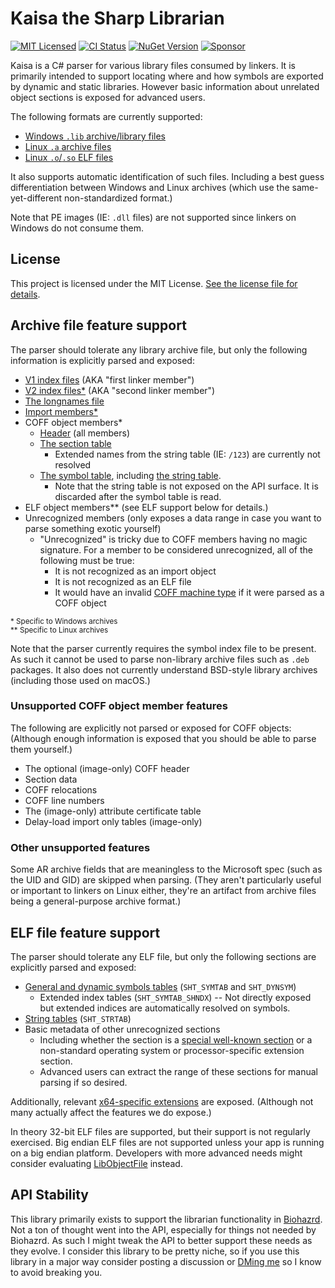 Kaisa the Sharp Librarian
===============================================================================

[![MIT Licensed](https://img.shields.io/github/license/pathogendavid/kaisa?style=flat-square)](LICENSE.txt)
[![CI Status](https://img.shields.io/github/workflow/status/pathogendavid/kaisa/Kaisa/main?style=flat-square)](https://github.com/PathogenDavid/Kaisa/actions?query=workflow%3AKaisa+branch%3Amain)
[![NuGet Version](https://img.shields.io/nuget/v/Kaisa?style=flat-square)](https://www.nuget.org/packages/Kaisa/)
[![Sponsor](https://img.shields.io/badge/sponsor-%E2%9D%A4-lightgrey?logo=github&style=flat-square)](https://github.com/sponsors/PathogenDavid)

Kaisa is a C# parser for various library files consumed by linkers. It is primarily intended to support locating where and how symbols are exported by dynamic and static libraries. However basic information about unrelated object sections is exposed for advanced users.

The following formats are currently supported:

* [Windows `.lib` archive/library files](https://docs.microsoft.com/en-us/windows/win32/debug/pe-format#archive-library-file-format)
* [Linux `.a` archive files](https://refspecs.linuxfoundation.org/elf/gabi41.pdf#page=152)
* [Linux `.o`/`.so` ELF files](https://refspecs.linuxfoundation.org/elf/gabi4+/contents.html)

It also supports automatic identification of such files. Including a best guess differentiation between Windows and Linux archives (which use the same-yet-different non-standardized format.)

Note that PE images (IE: `.dll` files) are not supported since linkers on Windows do not consume them.

## License

This project is licensed under the MIT License. [See the license file for details](LICENSE.txt).

## Archive file feature support

The parser should tolerate any library archive file, but only the following information is explicitly parsed and exposed:

* [V1 index files](https://docs.microsoft.com/en-us/windows/win32/debug/pe-format#first-linker-member) (AKA "first linker member")
* [V2 index files*](https://docs.microsoft.com/en-us/windows/win32/debug/pe-format#second-linker-member) (AKA "second linker member")
* [The longnames file](https://docs.microsoft.com/en-us/windows/win32/debug/pe-format#longnames-member)
* [Import members*](https://docs.microsoft.com/en-us/windows/win32/debug/pe-format#import-library-format)
* COFF object members*
  * [Header](https://docs.microsoft.com/en-us/windows/win32/debug/pe-format#coff-file-header-object-and-image) (all members)
  * [The section table](https://docs.microsoft.com/en-us/windows/win32/debug/pe-format#section-table-section-headers)
    * Extended names from the string table (IE: `/123`) are currently not resolved
  * [The symbol table](https://docs.microsoft.com/en-us/windows/win32/debug/pe-format#coff-symbol-table), including [the string table](https://docs.microsoft.com/en-us/windows/win32/debug/pe-format#coff-string-table).
    * Note that the string table is not exposed on the API surface. It is discarded after the symbol table is read.
* ELF object members** (see ELF support below for details.)
* Unrecognized members (only exposes a data range in case you want to parse something exotic yourself)
  * "Unrecognized" is tricky due to COFF members having no magic signature. For a member to be considered unrecognized, all of the following must be true:
    * It is not recognized as an import object
    * It is not recognized as an ELF file
    * It would have an invalid [COFF machine type](https://docs.microsoft.com/en-us/windows/win32/debug/pe-format#machine-types) if it were parsed as a COFF object

<sup>\* Specific to Windows archives<br>\*\* Specific to Linux archives</sup>

Note that the parser currently requires the symbol index file to be present. As such it cannot be used to parse non-library archive files such as `.deb` packages. It also does not currently understand BSD-style library archives (including those used on macOS.)

### Unsupported COFF object member features

The following are explicitly not parsed or exposed for COFF objects: (Although enough information is exposed that you should be able to parse them yourself.)

* The optional (image-only) COFF header
* Section data
* COFF relocations
* COFF line numbers
* The (image-only) attribute certificate table
* Delay-load import only tables (image-only)

### Other unsupported features

Some AR archive fields that are meaningless to the Microsoft spec (such as the UID and GID) are skipped when parsing. (They aren't particularly useful or important to linkers on Linux either, they're an artifact from archive files being a general-purpose archive format.)

## ELF file feature support

The parser should tolerate any ELF file, but only the following sections are explicitly parsed and exposed:

* [General and dynamic symbols tables](https://refspecs.linuxfoundation.org/elf/gabi4+/ch4.symtab.html) (`SHT_SYMTAB` and `SHT_DYNSYM`)
  * Extended index tables (`SHT_SYMTAB_SHNDX`) -- Not directly exposed but extended indices are automatically resolved on symbols.
* [String tables](https://refspecs.linuxfoundation.org/elf/gabi4+/ch4.strtab.html) (`SHT_STRTAB`)
* Basic metadata of other unrecognized sections
  * Including whether the section is a [special well-known section](https://refspecs.linuxfoundation.org/elf/gabi4+/ch4.sheader.html#special_sections) or a non-standard operating system or processor-specific extension section.
  * Advanced users can extract the range of these sections for manual parsing if so desired.

Additionally, relevant [x64-specific extensions](https://refspecs.linuxfoundation.org/elf/x86_64-abi-0.99.pdf#page=61) are exposed. (Although not many actually affect the features we do expose.)

In theory 32-bit ELF files are supported, but their support is not regularly exercised. Big endian ELF files are not supported unless your app is running on a big endian platform. Developers with more advanced needs might consider evaluating [LibObjectFile](https://github.com/xoofx/LibObjectFile) instead.

## API Stability

This library primarily exists to support the librarian functionality in [Biohazrd](https://github.com/InfectedLibraries/Biohazrd). Not a ton of thought went into the API, especially for things not needed by Biohazrd. As such I might tweak the API to better support these needs as they evolve. I consider this library to be pretty niche, so if you use this library in a major way consider posting a discussion or [DMing me](https://twitter.com/pathogendavid) so I know to avoid breaking you.
